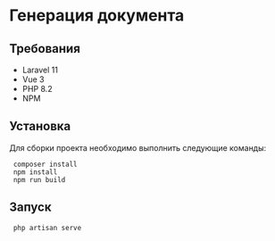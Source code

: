 # Генерация документа

## Требования
* Laravel 11
* Vue 3
* PHP 8.2
* NPM

## Установка

Для сборки проекта необходимо выполнить следующие команды:

```
 composer install
 npm install
 npm run build
```

## Запуск
```
 php artisan serve
```
